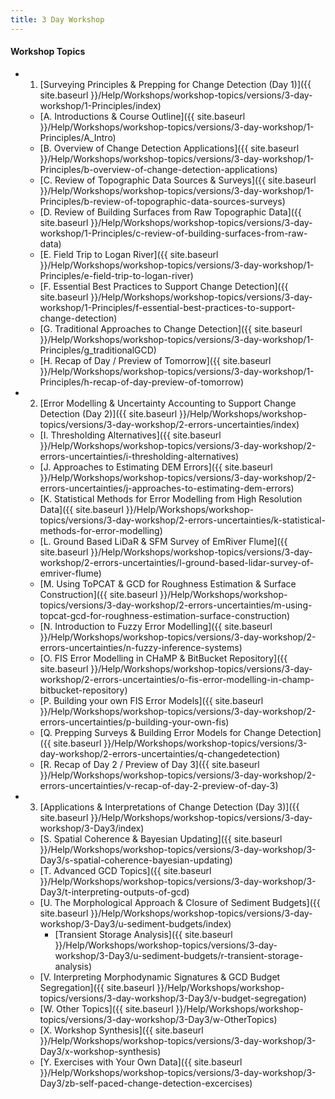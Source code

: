 ```yaml
---
title: 3 Day Workshop
---
```


#### Workshop Topics

- 1. [Surveying Principles & Prepping for Change Detection (Day 1)]({{ site.baseurl }}/Help/Workshops/workshop-topics/versions/3-day-workshop/1-Principles/index)

  - [A. Introductions & Course Outline]({{ site.baseurl }}/Help/Workshops/workshop-topics/versions/3-day-workshop/1-Principles/A_Intro)
  - [B. Overview of Change Detection Applications]({{ site.baseurl }}/Help/Workshops/workshop-topics/versions/3-day-workshop/1-Principles/b-overview-of-change-detection-applications)
  - [C. Review of Topographic Data Sources & Surveys]({{ site.baseurl }}/Help/Workshops/workshop-topics/versions/3-day-workshop/1-Principles/b-review-of-topographic-data-sources-surveys)
  - [D. Review of Building Surfaces from Raw Topographic Data]({{ site.baseurl }}/Help/Workshops/workshop-topics/versions/3-day-workshop/1-Principles/c-review-of-building-surfaces-from-raw-data)
  - [E. Field Trip to Logan River]({{ site.baseurl }}/Help/Workshops/workshop-topics/versions/3-day-workshop/1-Principles/e-field-trip-to-logan-river)
  - [F. Essential Best Practices to Support Change Detection]({{ site.baseurl }}/Help/Workshops/workshop-topics/versions/3-day-workshop/1-Principles/f-essential-best-practices-to-support-change-detection)
  - [G. Traditional Approaches to Change Detection]({{ site.baseurl }}/Help/Workshops/workshop-topics/versions/3-day-workshop/1-Principles/g_traditionalGCD)
  - [H. Recap of Day / Preview of Tomorrow]({{ site.baseurl }}/Help/Workshops/workshop-topics/versions/3-day-workshop/1-Principles/h-recap-of-day-preview-of-tomorrow)

- 2. [Error Modelling & Uncertainty Accounting to Support Change Detection (Day 2)]({{ site.baseurl }}/Help/Workshops/workshop-topics/versions/3-day-workshop/2-errors-uncertainties/index)

  - [I. Thresholding Alternatives]({{ site.baseurl }}/Help/Workshops/workshop-topics/versions/3-day-workshop/2-errors-uncertainties/i-thresholding-alternatives)
  - [J. Approaches to Estimating DEM Errors]({{ site.baseurl }}/Help/Workshops/workshop-topics/versions/3-day-workshop/2-errors-uncertainties/j-approaches-to-estimating-dem-errors)
  - [K. Statistical Methods for Error Modelling from High Resolution Data]({{ site.baseurl }}/Help/Workshops/workshop-topics/versions/3-day-workshop/2-errors-uncertainties/k-statistical-methods-for-error-modelling)
  - [L. Ground Based LiDaR & SFM Survey of EmRiver Flume]({{ site.baseurl }}/Help/Workshops/workshop-topics/versions/3-day-workshop/2-errors-uncertainties/l-ground-based-lidar-survey-of-emriver-flume)
  - [M. Using ToPCAT & GCD for Roughness Estimation & Surface Construction]({{ site.baseurl }}/Help/Workshops/workshop-topics/versions/3-day-workshop/2-errors-uncertainties/m-using-topcat-gcd-for-roughness-estimation-surface-construction)
  - [N. Introduction to Fuzzy Error Modelling]({{ site.baseurl }}/Help/Workshops/workshop-topics/versions/3-day-workshop/2-errors-uncertainties/n-fuzzy-inference-systems)
  - [O. FIS Error Modelling in CHaMP & BitBucket Repository]({{ site.baseurl }}/Help/Workshops/workshop-topics/versions/3-day-workshop/2-errors-uncertainties/o-fis-error-modelling-in-champ-bitbucket-repository)
  - [P. Building your own FIS Error Models]({{ site.baseurl }}/Help/Workshops/workshop-topics/versions/3-day-workshop/2-errors-uncertainties/p-building-your-own-fis)
  - [Q. Prepping Surveys & Building Error Models for Change Detection]({{ site.baseurl }}/Help/Workshops/workshop-topics/versions/3-day-workshop/2-errors-uncertainties/q-changedetection)
  - [R. Recap of Day 2 / Preview of Day 3]({{ site.baseurl }}/Help/Workshops/workshop-topics/versions/3-day-workshop/2-errors-uncertainties/v-recap-of-day-2-preview-of-day-3)

- 3. [Applications & Interpretations of Change Detection (Day 3)]({{ site.baseurl }}/Help/Workshops/workshop-topics/versions/3-day-workshop/3-Day3/index)

  - [S. Spatial Coherence & Bayesian Updating]({{ site.baseurl }}/Help/Workshops/workshop-topics/versions/3-day-workshop/3-Day3/s-spatial-coherence-bayesian-updating)
  - [T. Advanced GCD Topics]({{ site.baseurl }}/Help/Workshops/workshop-topics/versions/3-day-workshop/3-Day3/t-interpreting-outputs-of-gcd)
  - [U. The Morphological Approach & Closure of Sediment Budgets]({{ site.baseurl }}/Help/Workshops/workshop-topics/versions/3-day-workshop/3-Day3/u-sediment-budgets/index)
    - [Transient Storage Analysis]({{ site.baseurl }}/Help/Workshops/workshop-topics/versions/3-day-workshop/3-Day3/u-sediment-budgets/r-transient-storage-analysis)
  - [V. Interpreting Morphodynamic Signatures & GCD Budget Segregation]({{ site.baseurl }}/Help/Workshops/workshop-topics/versions/3-day-workshop/3-Day3/v-budget-segregation)
  - [W. Other Topics]({{ site.baseurl }}/Help/Workshops/workshop-topics/versions/3-day-workshop/3-Day3/w-OtherTopics)
  - [X. Workshop Synthesis]({{ site.baseurl }}/Help/Workshops/workshop-topics/versions/3-day-workshop/3-Day3/x-workshop-synthesis)
  - [Y. Exercises with Your Own Data]({{ site.baseurl }}/Help/Workshops/workshop-topics/versions/3-day-workshop/3-Day3/zb-self-paced-change-detection-excercises)

